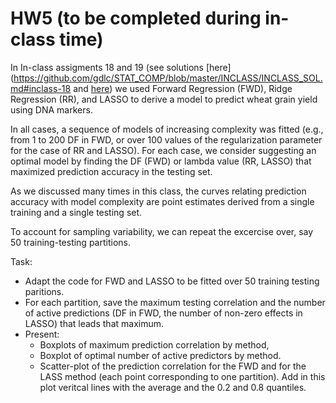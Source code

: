 # HW5 (to be completed during in-class time)

In In-class assigments 18 and 19 (see solutions [here](https://github.com/gdlc/STAT_COMP/blob/master/INCLASS/INCLASS_SOL.md#inclass-18 and [here](https://github.com/gdlc/STAT_COMP/blob/master/INCLASS/INCLASS_SOL.md#inclass-19)) we used
Forward Regression (FWD), Ridge Regression (RR), and LASSO to derive a model to predict wheat grain yield using DNA markers. 

In all cases, a sequence of models of increasing complexity was fitted (e.g., from 1 to 200 DF in FWD, or over 100 values of the regularization parameter for the case of RR and LASSO).
For each case, we consider suggesting an optimal model by finding the DF (FWD) or lambda value (RR, LASSO) that maximized prediction accuracy in the testing set.

As we discussed many times in this class, the curves relating prediction accuracy with model complexity are point estimates derived from a single training and a single testing set. 


To account for sampling variability, we can repeat the excercise over, say 50 training-testing partitions. 

Task:

   - Adapt the code for FWD and LASSO to be fitted over 50 training testing paritions.
   - For each partition, save the maximum testing correlation and the number of active predictions (DF in FWD, the number of non-zero effects in LASSO) that leads that maximum.
   - Present:
       - Boxplots of maximum prediction correlation by method,
       - Boxplot of optimal number of active predictors by method.
       - Scatter-plot of the prediction correlation for the FWD and for the LASS method (each point corresponding to one partition). Add in this plot veritcal lines with the average and the 0.2 and 0.8 quantiles.


